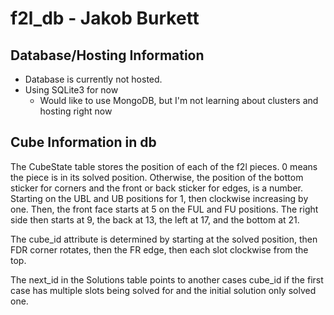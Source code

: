# f2l_db - Jakob Burkett

## Database/Hosting Information
- Database is currently not hosted.
- Using SQLite3 for now
    - Would like to use MongoDB, but I'm not learning about clusters and hosting right now
## Cube Information in db

The CubeState table stores the position of each of the f2l pieces. 0 means the
piece is in its solved position. Otherwise, the position of the bottom
sticker for corners and the front or back sticker for edges, is a number.
Starting on the UBL and UB positions for 1, then clockwise increasing by
one. Then, the front face starts at 5 on the FUL and FU positions. The right
side then starts at 9, the back at 13, the left at 17, and the bottom at 21.

The cube_id attribute is determined by starting at the solved position, then
FDR corner rotates, then the FR edge, then each slot clockwise from the top.

The next_id in the Solutions table points to another cases cube_id if the first
case has multiple slots being solved for and the initial solution only solved
one.
